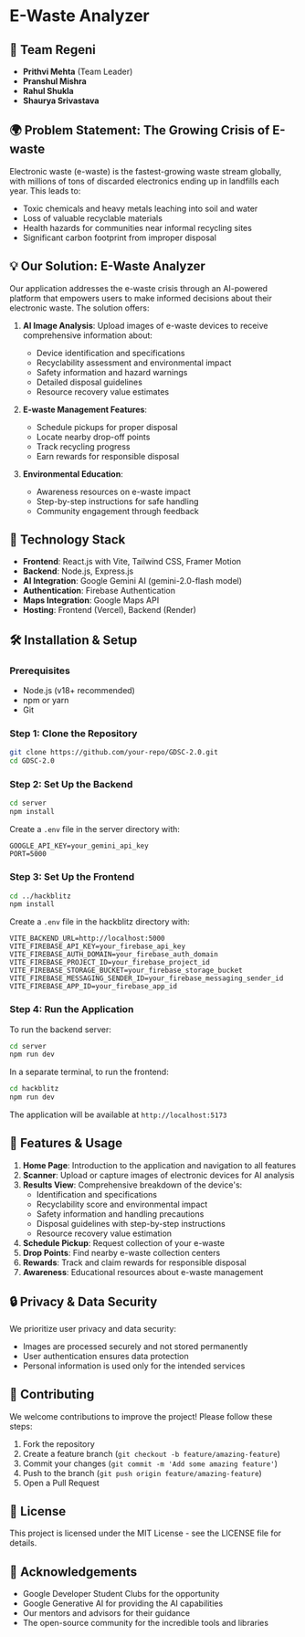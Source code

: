 # E-Waste Analyzer

## 🌟 Team Regeni

- **Prithvi Mehta** (Team Leader)
- **Pranshul Mishra**
- **Rahul Shukla**
- **Shaurya Srivastava**

## 🌍 Problem Statement: The Growing Crisis of E-waste

Electronic waste (e-waste) is the fastest-growing waste stream globally, with millions of tons of discarded electronics ending up in landfills each year. This leads to:

- Toxic chemicals and heavy metals leaching into soil and water
- Loss of valuable recyclable materials
- Health hazards for communities near informal recycling sites
- Significant carbon footprint from improper disposal

## 💡 Our Solution: E-Waste Analyzer

Our application addresses the e-waste crisis through an AI-powered platform that empowers users to make informed decisions about their electronic waste. The solution offers:

1. **AI Image Analysis**: Upload images of e-waste devices to receive comprehensive information about:
   - Device identification and specifications
   - Recyclability assessment and environmental impact
   - Safety information and hazard warnings
   - Detailed disposal guidelines
   - Resource recovery value estimates

2. **E-waste Management Features**:
   - Schedule pickups for proper disposal
   - Locate nearby drop-off points
   - Track recycling progress
   - Earn rewards for responsible disposal

3. **Environmental Education**:
   - Awareness resources on e-waste impact
   - Step-by-step instructions for safe handling
   - Community engagement through feedback

## 🚀 Technology Stack

- **Frontend**: React.js with Vite, Tailwind CSS, Framer Motion
- **Backend**: Node.js, Express.js
- **AI Integration**: Google Gemini AI (gemini-2.0-flash model)
- **Authentication**: Firebase Authentication
- **Maps Integration**: Google Maps API
- **Hosting**: Frontend (Vercel), Backend (Render)

## 🛠️ Installation & Setup

### Prerequisites
- Node.js (v18+ recommended)
- npm or yarn
- Git

### Step 1: Clone the Repository
```bash
git clone https://github.com/your-repo/GDSC-2.0.git
cd GDSC-2.0
```

### Step 2: Set Up the Backend
```bash
cd server
npm install
```

Create a `.env` file in the server directory with:
```
GOOGLE_API_KEY=your_gemini_api_key
PORT=5000
```

### Step 3: Set Up the Frontend
```bash
cd ../hackblitz
npm install
```

Create a `.env` file in the hackblitz directory with:
```
VITE_BACKEND_URL=http://localhost:5000
VITE_FIREBASE_API_KEY=your_firebase_api_key
VITE_FIREBASE_AUTH_DOMAIN=your_firebase_auth_domain
VITE_FIREBASE_PROJECT_ID=your_firebase_project_id
VITE_FIREBASE_STORAGE_BUCKET=your_firebase_storage_bucket
VITE_FIREBASE_MESSAGING_SENDER_ID=your_firebase_messaging_sender_id
VITE_FIREBASE_APP_ID=your_firebase_app_id
```

### Step 4: Run the Application
To run the backend server:
```bash
cd server
npm run dev
```

In a separate terminal, to run the frontend:
```bash
cd hackblitz
npm run dev
```

The application will be available at `http://localhost:5173`

## 📱 Features & Usage

1. **Home Page**: Introduction to the application and navigation to all features
2. **Scanner**: Upload or capture images of electronic devices for AI analysis
3. **Results View**: Comprehensive breakdown of the device's:
   - Identification and specifications
   - Recyclability score and environmental impact
   - Safety information and handling precautions
   - Disposal guidelines with step-by-step instructions
   - Resource recovery value estimation
4. **Schedule Pickup**: Request collection of your e-waste
5. **Drop Points**: Find nearby e-waste collection centers
6. **Rewards**: Track and claim rewards for responsible disposal
7. **Awareness**: Educational resources about e-waste management

## 🔒 Privacy & Data Security

We prioritize user privacy and data security:
- Images are processed securely and not stored permanently
- User authentication ensures data protection
- Personal information is used only for the intended services

## 🤝 Contributing

We welcome contributions to improve the project! Please follow these steps:
1. Fork the repository
2. Create a feature branch (`git checkout -b feature/amazing-feature`)
3. Commit your changes (`git commit -m 'Add some amazing feature'`)
4. Push to the branch (`git push origin feature/amazing-feature`)
5. Open a Pull Request

## 📝 License

This project is licensed under the MIT License - see the LICENSE file for details.

## 🙏 Acknowledgements

- Google Developer Student Clubs for the opportunity
- Google Generative AI for providing the AI capabilities
- Our mentors and advisors for their guidance
- The open-source community for the incredible tools and libraries
